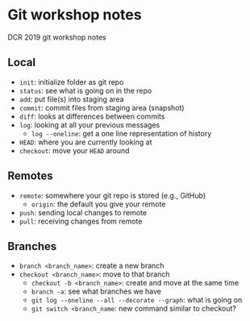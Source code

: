 # Git workshop notes

DCR 2019 git workshop notes

## Local

- `init`: initialize folder as git repo
- `status`: see what is going on in the repo
- `add`: put file(s) into staging area
- `commit`: commit files from staging area (snapshot)
- `diff`: looks at differences between commits
- `log`: looking at all your previous messages
  - `log --oneline`: get a one line representation of history
- `HEAD`: where you are currently looking at
- `checkout`: move your `HEAD` around

## Remotes

- `remote`: somewhere your git repo is stored (e.g., GitHub)
  - `origin`: the default you give your remote
- `push`: sending local changes to remote
- `pull`: receiving changes from remote

## Branches

- `branch <branch_name>`: create a new branch
- `checkout <branch_name>`: move to that branch
  - `checkout -b <branch_name>`: create and move at the same time
  - `branch -a`: see what branches we have
  - `git log --oneline --all --decorate --graph`: what is going on
  - `git switch <branch_name`: new command similar to checkout?
